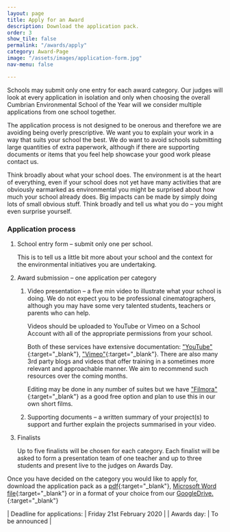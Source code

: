 ```yaml
---
layout: page
title: Apply for an Award
description: Download the application pack.
order: 3
show_tile: false
permalink: "/awards/apply"
category: Award-Page
image: "/assets/images/application-form.jpg"
nav-menu: false

---
```

Schools may submit only one entry for each award category. Our judges will look at every application in isolation and only when choosing the overall Cumbrian Environmental School of the Year will we consider multiple applications from one school together.

The application process is not designed to be onerous and therefore we are avoiding being overly prescriptive. We want you to explain your work in a way that suits your school the best. We do want to avoid schools submitting large quantities of extra paperwork, although if there are supporting documents or items that you feel help showcase your good work please contact us.

Think broadly about what your school does. The environment is at the heart of everything, even if your school does not yet have many activities that are obviously earmarked as environmental you might be surprised about how much your school already does. Big impacts can be made by simply doing lots of small obvious stuff. Think broadly and tell us what you do – you might even surprise yourself.

### Application process

1. School entry form – submit only one per school.

   This is to tell us a little bit more about your school and the context for the environmental initiatives you are undertaking.
2. Award submission – one application per category
   1. Video presentation – a five min video to illustrate what your school is doing. We do not expect you to be professional cinematographers, although you may have some very talented students, teachers or parents who can help.

      Videos should be uploaded to YouTube or Vimeo on a School Account with all of the appropriate permissions from your school.

      Both of these services have extensive documentation: ["YouTube"](https://support.google.com/youtube/answer/57407?hl=en-GB&ref_topic=9257439){:target="_blank"},
      ["Vimeo"](https://help.vimeo.com/hc/en-us/categories/201496018-Uploading-to-Vimeo){:target="_blank"}.  There are also many 3rd party blogs and videos that offer training in a sometimes more relevant and approachable manner.  We aim to recommend such resources over the coming months.

      Editing may be done in any number of suites but we have ["Filmora"](https://filmora.wondershare.com/){:target="_blank"} as a good free option and plan to use this in our own short films.
   2. Supporting documents – a written summary of your project(s) to support and further explain the projects summarised in your video.
3. Finalists

   Up to five finalists will be chosen for each category. Each finalist will be asked to form a presentation team of one teacher and up to three students and present live to the judges on Awards Day.

Once you have decided on the category you would like to apply for, download the application pack as a [pdf](https://docs.google.com/document/d/1DzWjd1bNIjAkNYeFtGmWbNMDkVqrWVVari4ANgWFito/export?format=pdf){:target="_blank"}, [Microsoft Word file](https://docs.google.com/document/d/1DzWjd1bNIjAkNYeFtGmWbNMDkVqrWVVari4ANgWFito/export?format=docx){:target="_blank"} or in a format of your choice from our [GoogleDrive.](https://docs.google.com/document/d/1DzWjd1bNIjAkNYeFtGmWbNMDkVqrWVVari4ANgWFito/edit?usp=sharingexport){:target="_blank"}

| Deadline for applications: | Friday 21st February 2020 | 
| Awards day: | To be announced |